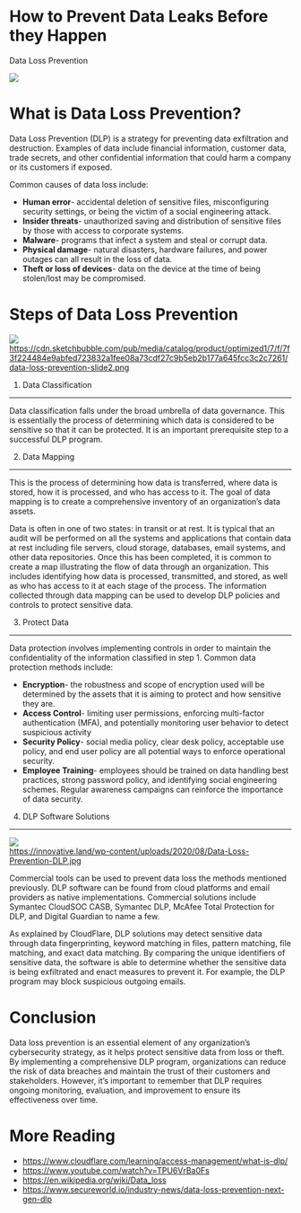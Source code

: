How to Prevent Data Leaks Before they Happen
============================================

Data Loss Prevention

<img class="graf-image" data-height="800" data-image-id="0*65eSMdR110wv_HGg" data-is-featured="true" data-width="1200" src="https://cdn-images-1.medium.com/max/800/0*65eSMdR110wv_HGg"/>

What is Data Loss Prevention?
=============================

Data Loss Prevention (DLP) is a strategy for preventing data exfiltration and destruction. Examples of data include financial information, customer data, trade secrets, and other confidential information that could harm a company or its customers if exposed.

Common causes of data loss include:

* **Human error**- accidental deletion of sensitive files, misconfiguring security settings, or being the victim of a social engineering attack.
* **Insider threats**- unauthorized saving and distribution of sensitive files by those with access to corporate systems.
* **Malware**- programs that infect a system and steal or corrupt data.
* **Physical damage**- natural disasters, hardware failures, and power outages can all result in the loss of data.
* **Theft or loss of devices**- data on the device at the time of being stolen/lost may be compromised.

Steps of Data Loss Prevention
=============================

<img class="graf-image" data-height="540" data-image-id="1*3VYpuFQz25D0HYRxMrEyMg.png" data-width="720" src="https://cdn-images-1.medium.com/max/800/1*3VYpuFQz25D0HYRxMrEyMg.png"/>

<figcaption class="imageCaption"><a class="markup--anchor markup--figure-anchor" data-href="https://cdn.sketchbubble.com/pub/media/catalog/product/optimized1/7/f/7f3f224484e9abfed723832a1fee08a73cdf27c9b5eb2b177a645fcc3c2c7261/data-loss-prevention-slide2.png" href="https://cdn.sketchbubble.com/pub/media/catalog/product/optimized1/7/f/7f3f224484e9abfed723832a1fee08a73cdf27c9b5eb2b177a645fcc3c2c7261/data-loss-prevention-slide2.png" rel="nofollow noopener" target="_blank">https://cdn.sketchbubble.com/pub/media/catalog/product/optimized1/7/f/7f3f224484e9abfed723832a1fee08a73cdf27c9b5eb2b177a645fcc3c2c7261/data-loss-prevention-slide2.png</a></figcaption>

1. Data Classification
----------------------

Data classification falls under the broad umbrella of data governance. This is essentially the process of determining which data is considered to be sensitive so that it can be protected. It is an important prerequisite step to a successful DLP program.

2. Data Mapping
---------------

This is the process of determining how data is transferred, where data is stored, how it is processed, and who has access to it. The goal of data mapping is to create a comprehensive inventory of an organization’s data assets.

Data is often in one of two states: in transit or at rest. It is typical that an audit will be performed on all the systems and applications that contain data at rest including file servers, cloud storage, databases, email systems, and other data repositories. Once this has been completed, it is common to create a map illustrating the flow of data through an organization. This includes identifying how data is processed, transmitted, and stored, as well as who has access to it at each stage of the process. The information collected through data mapping can be used to develop DLP policies and controls to protect sensitive data.

3. Protect Data
---------------

Data protection involves implementing controls in order to maintain the confidentiality of the information classified in step 1. Common data protection methods include:

* **Encryption**- the robustness and scope of encryption used will be determined by the assets that it is aiming to protect and how sensitive they are.
* **Access Control**- limiting user permissions, enforcing multi-factor authentication (MFA), and potentially monitoring user behavior to detect suspicious activity
* **Security Policy**- social media policy, clear desk policy, acceptable use policy, and end user policy are all potential ways to enforce operational security.
* **Employee Training**- employees should be trained on data handling best practices, strong password policy, and identifying social engineering schemes. Regular awareness campaigns can reinforce the importance of data security.

4. DLP Software Solutions
-------------------------

<img class="graf-image" data-height="500" data-image-id="0*hwsT5tgv1e1AHF6S" data-width="900" src="https://cdn-images-1.medium.com/max/800/0*hwsT5tgv1e1AHF6S"/>

<figcaption class="imageCaption"><a class="markup--anchor markup--figure-anchor" data-href="https://innovative.land/wp-content/uploads/2020/08/Data-Loss-Prevention-DLP.jpg" href="https://innovative.land/wp-content/uploads/2020/08/Data-Loss-Prevention-DLP.jpg" rel="nofollow noopener" target="_blank">https://innovative.land/wp-content/uploads/2020/08/Data-Loss-Prevention-DLP.jpg</a></figcaption>

Commercial tools can be used to prevent data loss the methods mentioned previously. DLP software can be found from cloud platforms and email providers as native implementations. Commercial solutions include Symantec CloudSOC CASB, Symantec DLP, McAfee Total Protection for DLP, and Digital Guardian to name a few.

As explained by CloudFlare, DLP solutions may detect sensitive data through data fingerprinting, keyword matching in files, pattern matching, file matching, and exact data matching. By comparing the unique identifiers of sensitive data, the software is able to determine whether the sensitive data is being exfiltrated and enact measures to prevent it. For example, the DLP program may block suspicious outgoing emails.

Conclusion
==========

Data loss prevention is an essential element of any organization’s cybersecurity strategy, as it helps protect sensitive data from loss or theft. By implementing a comprehensive DLP program, organizations can reduce the risk of data breaches and maintain the trust of their customers and stakeholders. However, it’s important to remember that DLP requires ongoing monitoring, evaluation, and improvement to ensure its effectiveness over time.

More Reading
============

* <https://www.cloudflare.com/learning/access-management/what-is-dlp/>
* <https://www.youtube.com/watch?v=TPU6VrBa0Fs>
* <https://en.wikipedia.org/wiki/Data_loss>
* <https://www.secureworld.io/industry-news/data-loss-prevention-next-gen-dlp>
